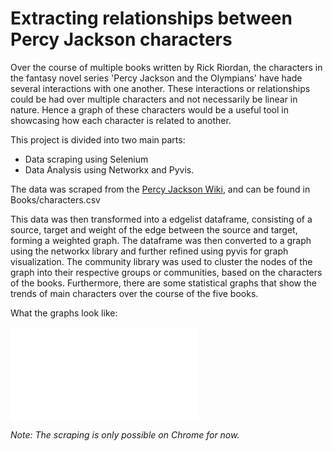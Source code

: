# Extracting relationships between Percy Jackson characters

Over the course of multiple books written by Rick Riordan, the characters in the fantasy novel series 'Percy Jackson and the Olympians' have hade several interactions with one another. These interactions or relationships could be had over multiple characters and not necessarily be linear in nature. Hence a graph of these characters would be a useful tool in showcasing how each character is related to another.

This project is divided into two main parts:
* Data scraping using Selenium
* Data Analysis using Networkx and Pyvis.

The data was scraped from the [Percy Jackson Wiki](https://riordan.fandom.com/wiki/Category:Percy_Jackson_and_the_Olympians_characters), and can be found in Books/characters.csv

This data was then transformed into a edgelist dataframe, consisting of a source, target and weight of the edge between the source and target, forming a weighted graph. The dataframe was then converted to a graph using the networkx library and further refined using pyvis for graph visualization. The community library was used to cluster the nodes of the graph into their respective groups or communities, based on the characters of the books. Furthermore, there are some statistical graphs that show the trends of main characters over the course of the five books. 

What the graphs look like:

![Community_relationships_2.html](Graphs/Community_relationships_2.html)

*Note: The scraping is only possible on Chrome for now.* 
